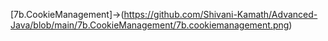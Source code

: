 [7b.CookieManagement]->(https://github.com/Shivani-Kamath/Advanced-Java/blob/main/7b.CookieManagement/7b.cookiemanagement.png)
